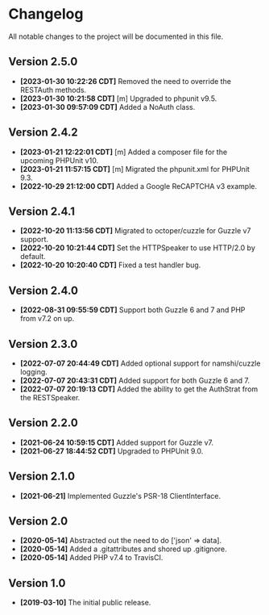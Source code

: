 # Changelog

All notable changes to the project will be documented in this file.

## Version 2.5.0

* **[2023-01-30 10:22:26 CDT]** Removed the need to override the RESTAuth methods.
* **[2023-01-30 10:21:58 CDT]** [m] Upgraded to phpunit v9.5.
* **[2023-01-30 09:57:09 CDT]** Added a NoAuth class.

## Version 2.4.2

* **[2023-01-21 12:22:01 CDT]** [m] Added a composer file for the upcoming PHPUnit v10.
* **[2023-01-21 11:57:15 CDT]** [m] Migrated the phpunit.xml for PHPUnit 9.3.
* **[2022-10-29 21:12:00 CDT]** Added a Google ReCAPTCHA v3 example.

## Version 2.4.1

* **[2022-10-20 11:13:56 CDT]** Migrated to octoper/cuzzle for Guzzle v7 support.
* **[2022-10-20 10:21:44 CDT]** Set the HTTPSpeaker to use HTTP/2.0 by default.
* **[2022-10-20 10:20:40 CDT]** Fixed a test handler bug.

## Version 2.4.0

* **[2022-08-31 09:55:59 CDT]** Support both Guzzle 6 and 7 and PHP from v7.2 on up.

## Version 2.3.0

* **[2022-07-07 20:44:49 CDT]** Added optional support for namshi/cuzzle logging.
* **[2022-07-07 20:43:31 CDT]** Added support for both Guzzle 6 and 7.
* **[2022-07-07 20:19:13 CDT]** Added the ability to get the AuthStrat from the RESTSpeaker.

## Version 2.2.0

* **[2021-06-24 10:59:15 CDT]** Added support for Guzzle v7.
* **[2021-06-27 18:44:52 CDT]** Upgraded to PHPUnit 9.0. 

## Version 2.1.0

* **[2021-06-21]** Implemented Guzzle's PSR-18 ClientInterface.

## Version 2.0

 * **[2020-05-14]** Abstracted out the need to do ['json' => data].
 * **[2020-05-14]** Added a .gitattributes and shored up .gitignore.
 * **[2020-05-14]** Added PHP v7.4 to TravisCI.

## Version 1.0

 * **[2019-03-10]** The initial public release.

